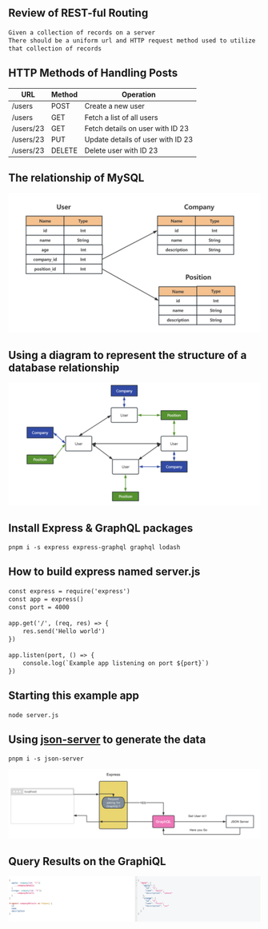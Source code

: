 ## Review of REST-ful Routing

```
Given a collection of records on a server
There should be a uniform url and HTTP request method used to utilize that collection of records
```

## HTTP Methods of Handling Posts

| URL | Method | Operation |
| --- | --- | --- |
| /users | POST | Create a new user |
| /users | GET | Fetch a list of all users |
| /users/23 | GET | Fetch details on user with ID 23 |
| /users/23 | PUT | Update details of user with ID 23 |
| /users/23 | DELETE | Delete user with ID 23 |

## The relationship of MySQL 

<img src="./images/relationship.png">

## Using a diagram to represent the structure of a database relationship

<img src="./images/graphql.png">

## Install Express & GraphQL packages

```
pnpm i -s express express-graphql graphql lodash
```

## How to build express named server.js

```
const express = require('express')
const app = express()
const port = 4000

app.get('/', (req, res) => {
    res.send('Hello world')
})

app.listen(port, () => {
    console.log(`Example app listening on port ${port}`)
})
```

## Starting this example app

```
node server.js
```

## Using [json-server](https://github.com/typicode/json-server) to generate the data

```
pnpm i -s json-server
```

<img src="./images/json_server.png">

## Query Results on the GraphiQL

<img src="./images/queryResult.png">